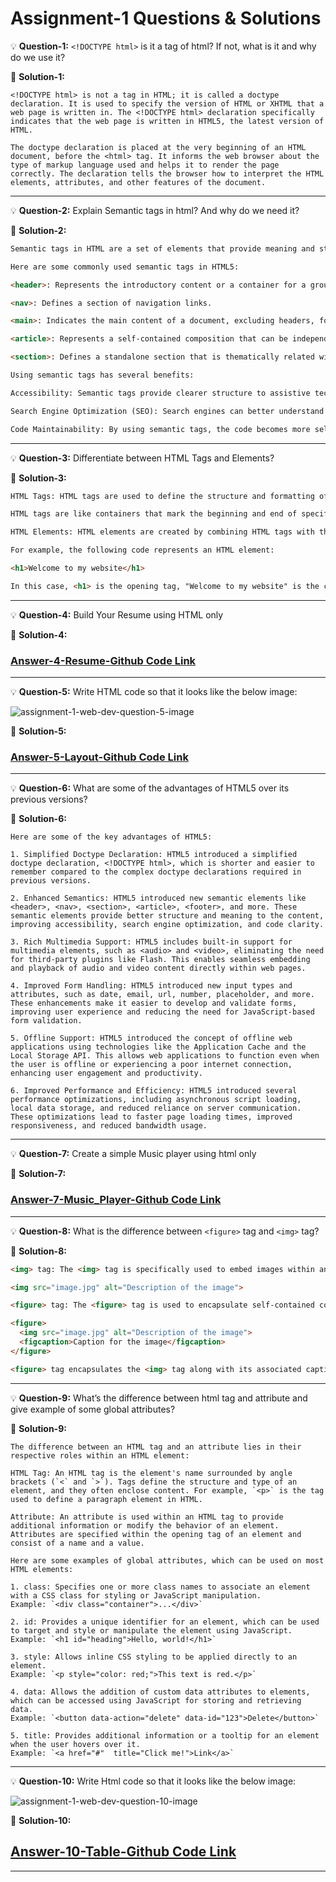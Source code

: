 # Assignment-1 Questions & Solutions

💡 **Question-1:**  ```<!DOCTYPE html>``` is it a tag of html? If not, what is it and why do we use it?

💬 **Solution-1:** 

```
<!DOCTYPE html> is not a tag in HTML; it is called a doctype declaration. It is used to specify the version of HTML or XHTML that a web page is written in. The <!DOCTYPE html> declaration specifically indicates that the web page is written in HTML5, the latest version of HTML.

The doctype declaration is placed at the very beginning of an HTML document, before the <html> tag. It informs the web browser about the type of markup language used and helps it to render the page correctly. The declaration tells the browser how to interpret the HTML elements, attributes, and other features of the document.
```

<hr/>

💡 **Question-2:** Explain Semantic tags in html? And why do we need it?

💬 **Solution-2:**

```html
Semantic tags in HTML are a set of elements that provide meaning and structure to the content within a web page. They convey the purpose or role of the enclosed content, making it more accessible to both humans and machines (such as search engines and assistive technologies). Semantic tags go beyond mere formatting or visual presentation and focus on the underlying meaning of the content.

Here are some commonly used semantic tags in HTML5:

<header>: Represents the introductory content or a container for a group of introductory content at the top of a document or section.

<nav>: Defines a section of navigation links.

<main>: Indicates the main content of a document, excluding headers, footers, and navigation.

<article>: Represents a self-contained composition that can be independently distributed or reusable, such as a blog post, news article, or forum post.

<section>: Defines a standalone section that is thematically related within a document, such as chapters, tabbed content, or different parts of a webpage.

Using semantic tags has several benefits:

Accessibility: Semantic tags provide clearer structure to assistive technologies like screen readers, making it easier for visually impaired users to navigate and understand the content.

Search Engine Optimization (SEO): Search engines can better understand the organization and hierarchy of the content, potentially improving search rankings and visibility.

Code Maintainability: By using semantic tags, the code becomes more self-explanatory and easier to maintain, especially when working collaboratively or revisiting the codebase after a long time.
```

<hr/>

💡 **Question-3:** Differentiate between HTML Tags and Elements?

💬 **Solution-3:**

```html
HTML Tags: HTML tags are used to define the structure and formatting of content within an HTML document. They are represented by opening and closing angle brackets (< and >), enclosing a specific keyword. For example, <p> is the tag used to define a paragraph in HTML.

HTML tags are like containers that mark the beginning and end of specific sections or elements in an HTML document. They define the structure and delineate different parts of the content. HTML tags can have attributes that provide additional information or modify the behavior of the tag

HTML Elements: HTML elements are created by combining HTML tags with their content. An HTML element consists of an opening tag, content, and a closing tag. The opening tag indicates the start of an element, the closing tag marks the end, and the content is the information or nested elements contained within.

For example, the following code represents an HTML element:

<h1>Welcome to my website</h1>

In this case, <h1> is the opening tag, "Welcome to my website" is the content, and </h1> is the closing tag. Together, they form an <h1> element that represents a heading in HTML.
```

<hr/>

💡 **Question-4:** Build Your Resume using HTML only

💬 **Solution-4:**

### [Answer-4-Resume-Github Code Link](https://github.com/ShubhamSingh03/Placement_Assignment-Ineuron/blob/main/HTML/answer-4-resume.html)

<hr/>

💡 **Question-5:** Write HTML code so that it looks like the below image:

![assignment-1-web-dev-question-5-image](./images/assignment-1-web-dev-question-5.png)

💬 **Solution-5:**

### [Answer-5-Layout-Github Code Link](https://github.com/ShubhamSingh03/Placement_Assignment-Ineuron/blob/main/HTML/answer-5-layout.html)

<hr/>


💡 **Question-6:** What are some of the advantages of HTML5 over its previous versions?

💬 **Solution-6:**

```
Here are some of the key advantages of HTML5:

1. Simplified Doctype Declaration: HTML5 introduced a simplified doctype declaration, <!DOCTYPE html>, which is shorter and easier to remember compared to the complex doctype declarations required in previous versions.

2. Enhanced Semantics: HTML5 introduced new semantic elements like <header>, <nav>, <section>, <article>, <footer>, and more. These semantic elements provide better structure and meaning to the content, improving accessibility, search engine optimization, and code clarity.

3. Rich Multimedia Support: HTML5 includes built-in support for multimedia elements, such as <audio> and <video>, eliminating the need for third-party plugins like Flash. This enables seamless embedding and playback of audio and video content directly within web pages.

4. Improved Form Handling: HTML5 introduced new input types and attributes, such as date, email, url, number, placeholder, and more. These enhancements make it easier to develop and validate forms, improving user experience and reducing the need for JavaScript-based form validation.

5. Offline Support: HTML5 introduced the concept of offline web applications using technologies like the Application Cache and the Local Storage API. This allows web applications to function even when the user is offline or experiencing a poor internet connection, enhancing user engagement and productivity.

6. Improved Performance and Efficiency: HTML5 introduced several performance optimizations, including asynchronous script loading, local data storage, and reduced reliance on server communication. These optimizations lead to faster page loading times, improved responsiveness, and reduced bandwidth usage.
```

<hr/>


💡 **Question-7:** Create a simple Music player using html only

💬 **Solution-7:**

### [Answer-7-Music_Player-Github Code Link](https://github.com/ShubhamSingh03/Placement_Assignment-Ineuron/blob/main/HTML/answer-7-music_player.html)

<hr/>

💡 **Question-8:** What is the difference between ```<figure>``` tag and ```<img>``` tag?

💬 **Solution-8:**

```html
<img> tag: The <img> tag is specifically used to embed images within an HTML document. It is a self-closing tag that does not require a closing tag. The <img> tag requires the src attribute to specify the source (URL or file path) of the image file, and it is commonly used in combination with the alt attribute to provide alternative text for the image.

<img src="image.jpg" alt="Description of the image">

<figure> tag: The <figure> tag is used to encapsulate self-contained content, such as images, illustrations, diagrams, code snippets, or multimedia objects within an HTML document. It provides a semantic container for a group of related content that can be referenced as a whole. The <figure> tag can be used in conjunction with the <figcaption> tag to provide a caption or description for the content within.

<figure>
  <img src="image.jpg" alt="Description of the image">
  <figcaption>Caption for the image</figcaption>
</figure>

<figure> tag encapsulates the <img> tag along with its associated caption provided by the <figcaption> tag. This helps to semantically group and associate the image and its caption together
```

<hr/>


💡 **Question-9:** What’s the difference between html tag and attribute and give example of some global attributes?

💬 **Solution-9:**

```
The difference between an HTML tag and an attribute lies in their respective roles within an HTML element:

HTML Tag: An HTML tag is the element's name surrounded by angle brackets (`<` and `>`). Tags define the structure and type of an element, and they often enclose content. For example, `<p>` is the tag used to define a paragraph element in HTML.

Attribute: An attribute is used within an HTML tag to provide additional information or modify the behavior of an element. Attributes are specified within the opening tag of an element and consist of a name and a value.

Here are some examples of global attributes, which can be used on most HTML elements:

1. class: Specifies one or more class names to associate an element with a CSS class for styling or JavaScript manipulation.
Example: `<div class="container">...</div>`

2. id: Provides a unique identifier for an element, which can be used to target and style or manipulate the element using JavaScript.
Example: `<h1 id="heading">Hello, world!</h1>`

3. style: Allows inline CSS styling to be applied directly to an element.
Example: `<p style="color: red;">This text is red.</p>`

4. data: Allows the addition of custom data attributes to elements, which can be accessed using JavaScript for storing and retrieving data.
Example: `<button data-action="delete" data-id="123">Delete</button>`

5. title: Provides additional information or a tooltip for an element when the user hovers over it.
Example: `<a href="#"  title="Click me!">Link</a>`
```

<hr/>

💡 **Question-10:** Write Html code so that it looks like the below image:

![assignment-1-web-dev-question-10-image](./images/assignment-1-web-dev-question-10.png)

💬 **Solution-10:**

## [Answer-10-Table-Github Code Link](https://github.com/ShubhamSingh03/Placement_Assignment-Ineuron/blob/main/HTML/answer-10-table.html)

<hr/>